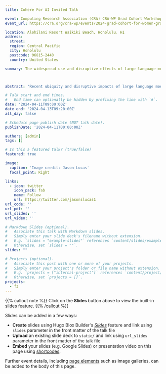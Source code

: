 ```yaml
---
title: Cohere For AI Invited Talk

event: Computing Research Association (CRA) CRA-WP Grad Cohort Workshop Lightening Talk
event_url: https://cra.org/cra-wp/events/2024-grad-cohort-for-women-grad-cohort-for-ideals/

location: Alohilani Resort Waikiki Beach, Honolulu, HI
address:
  street: 
  region: Central Pacific
  city: Honolulu
  postcode: 96815-2440
  country: United States

summary: The widespread use and disruptive effects of large language models (LLMs) have led to concerns about their potential misuse, such as generating harmful and misleading content on a large scale. To address this risk, the authors propose a novel "Fighting Fire with Fire" (F3) strategy, which utilizes the generative and reasoning capabilities of modern LLMs to counter disinformation created by both humans and LLMs. 



abstract: 'Recent ubiquity and disruptive impacts of large language models (LLMs) have raised concerns about their potential to be misused (.i.e, generating large-scale harmful and misleading content). To combat this emerging risk of LLMs, we propose a novel “Fighting Fire with Fire” (F3) strategy that harnesses modern LLMs’ generative and emergent reasoning capabilities to counter human-written and LLM-generated disinformation. First, we leverage GPT-3.5-turbo to synthesize authentic and deceptive LLM-generated content through paraphrase-based and perturbation-based prefix-style prompts, respectively. Second, we apply zero-shot in-context semantic reasoning techniques with cloze-style prompts to discern genuine from deceptive posts and news articles. In our extensive experiments, we observe GPT-3.5-turbo’s zero-shot superiority for both in-distribution and out-of-distribution datasets, where GPT-3.5-turbo consistently achieved accuracy at 68-72%, unlike the decline observed in previous customized and fine-tuned disinformation detectors. Our codebase and dataset are available at https://github.com/mickeymst/F3.'

# Talk start and end times.
#   End time can optionally be hidden by prefixing the line with `#`.
date: '2024-04-11T09:00:00Z'
date_end: '2024-04-13T09:20:00Z'
all_day: false

# Schedule page publish date (NOT talk date).
publishDate: '2024-04-11T00:00:00Z'

authors: [admin]
tags: []

# Is this a featured talk? (true/false)
featured: true

image:
  caption: 'Image credit: Jason Lucas'
  focal_point: Right

links:
  - icon: twitter
    icon_pack: fab
    name: Follow
    url: https://twitter.com/jasonslucas1
url_code: ''
url_pdf: ''
url_slides: ''
url_video: ''

# Markdown Slides (optional).
#   Associate this talk with Markdown slides.
#   Simply enter your slide deck's filename without extension.
#   E.g. `slides = "example-slides"` references `content/slides/example-slides.md`.
#   Otherwise, set `slides = ""`.
slides: ""

# Projects (optional).
#   Associate this post with one or more of your projects.
#   Simply enter your project's folder or file name without extension.
#   E.g. `projects = ["internal-project"]` references `content/project/deep-learning/index.md`.
#   Otherwise, set `projects = []`.
projects:
  - f3
---
```


{{% callout note %}}
Click on the **Slides** button above to view the built-in slides feature.
{{% /callout %}}

Slides can be added in a few ways:

- **Create** slides using Hugo Blox Builder's [_Slides_](https://docs.hugoblox.com/reference/content-types/) feature and link using `slides` parameter in the front matter of the talk file
- **Upload** an existing slide deck to `static/` and link using `url_slides` parameter in the front matter of the talk file
- **Embed** your slides (e.g. Google Slides) or presentation video on this page using [shortcodes](https://docs.hugoblox.com/reference/markdown/).

Further event details, including [page elements](https://docs.hugoblox.com/reference/markdown/) such as image galleries, can be added to the body of this page.
